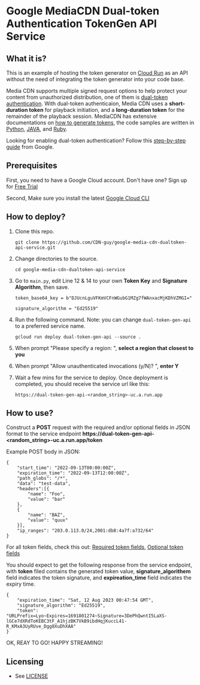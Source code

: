 # Google MediaCDN Dual-token Authentication TokenGen API Service

## What it is?
This is an example of hosting the token generator on [Cloud Run](https://cloud.google.com/run) as an API without the need of integrating the token generator into your code base.

Media CDN supports multiple signed request options to help protect your content from unauthorized distribution, one of them is [dual-token authentication](https://cloud.google.com/media-cdn/docs/use-dual-token-authentication).
With dual-token authenticaion, Media CDN uses a **short-duration token** for playback initiation, and a **long-duration token** for the remainder of the playback session. 
MediaCDN has extensive documentations on [how to generate tokens](https://cloud.google.com/media-cdn/docs/generate-tokens), the code samples are written in [Python](https://cloud.google.com/media-cdn/docs/generate-tokens#mediacdn_dualtoken_sign_token-python), [JAVA](https://cloud.google.com/media-cdn/docs/generate-tokens#mediacdn_dualtoken_sign_token-java), and [Ruby](https://github.com/GoogleCloudPlatform/ruby-docs-samples/tree/main/media_cdn).

Looking for enabling dual-token authentication? Follow this [step-by-step guide](https://cloud.google.com/media-cdn/docs/use-dual-token-authentication) from Google. 

## Prerequisites
First, you need to have a Google Cloud account. Don't have one? Sign up for [Free Trial](https://console.cloud.google.com/getting-started)  

Second, Make sure you install the latest [Google Cloud CLI](https://cloud.google.com/sdk/docs/install)


## How to deploy?

1. Clone this repo.
   ```
   git clone https://github.com/CDN-guy/google-media-cdn-dualtoken-api-service.git
   ```

1. Change directories to the source.
   ```
   cd google-media-cdn-dualtoken-api-service
   ```

1. Go to `main.py`, edit Line 12 & 14 to your own **Token Key** and **Signature Algorithm**, then save.
   ```
   token_base64_key = b"DJUcnLguVFKmVCFnWGubG1MZg7fWAnxacMjKDhVZMGI="

   signature_algorithm = "Ed25519"
   ```

1. Run the following command. Note: you can change `dual-token-gen-api` to a preferred service name.
    ```
    gcloud run deploy dual-token-gen-api --source .
    ```

1. When prompt "Please specify a region: ", **select a region that closest to you**

1. When prompt "Allow unauthenticated invocations (y/N)? ", **enter Y**

1. Wait a few mins for the service to deploy. Once deployment is completed, you should receive the service url like this:
    ```
    https://dual-token-gen-api-<random_string>-uc.a.run.app
    ```

## How to use?
Construct a **POST** request with the required and/or optional fields in JSON format to the service endpoint **https://dual-token-gen-api-<random_string>-uc.a.run.app/token**

Example POST body in JSON:
```
{
    "start_time": "2022-09-13T00:00:00Z",
    "expiration_time": "2022-09-13T12:00:00Z",
    "path_globs": "/*",
    "data": "test-data",
    "headers":[{
        "name": "Foo",
        "value": "bar"
    },
    {
        "name": "BAZ",
        "value": "quux"
    }],
    "ip_ranges": "203.0.113.0/24,2001:db8:4a7f:a732/64"
}
```

For all token fields, check this out: 
[Required token fields](https://cloud.google.com/media-cdn/docs/generate-tokens#required-token-fields),
[Optional token fields](https://cloud.google.com/media-cdn/docs/generate-tokens#optional-token-fields)



You should expect to get the following response from the service endpoint, with **token** filed contains the generated token value,  **signature_algorithem** field indicates the token signature, and **expireation_time** field indicates the expiry time.  

```
{
    "expiration_time": "Sat, 12 Aug 2023 00:47:54 GMT",
    "signature_algorithm": "Ed25519",
    "token": "URLPrefix=Lyo~Expires=1691801274~Signature=3DePhQwntI5LaXS-lGCe7dXRdToKEBC3tF_A1hjzBK7VkB9ibdHqjKuccL41-R_KMxA3UyRUve_Dgg8XuDhXAA"
}
```

OK, REAY TO GO! HAPPY STREAMING!

## Licensing

* See [LICENSE](LICENSE)